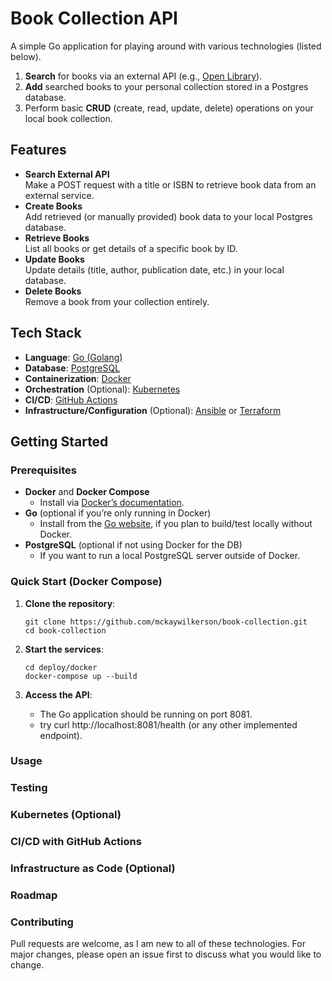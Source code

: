 # Book Collection API

A simple Go application for playing around with various technologies (listed below).

1. **Search** for books via an external API (e.g., [Open Library](https://openlibrary.org/developers/api)).
2. **Add** searched books to your personal collection stored in a Postgres database.
3. Perform basic **CRUD** (create, read, update, delete) operations on your local book collection.

## Features

- **Search External API**  
  Make a POST request with a title or ISBN to retrieve book data from an external service.  
- **Create Books**  
  Add retrieved (or manually provided) book data to your local Postgres database.  
- **Retrieve Books**  
  List all books or get details of a specific book by ID.  
- **Update Books**  
  Update details (title, author, publication date, etc.) in your local database.  
- **Delete Books**  
  Remove a book from your collection entirely.

## Tech Stack

- **Language**: [Go (Golang)](https://go.dev/)
- **Database**: [PostgreSQL](https://www.postgresql.org/)
- **Containerization**: [Docker](https://www.docker.com/)
- **Orchestration** (Optional): [Kubernetes](https://kubernetes.io/)
- **CI/CD**: [GitHub Actions](https://docs.github.com/en/actions)
- **Infrastructure/Configuration** (Optional): [Ansible](https://www.ansible.com/) or [Terraform](https://www.terraform.io/)

## Getting Started

### Prerequisites

- **Docker** and **Docker Compose**  
  - Install via [Docker’s documentation](https://docs.docker.com/get-docker/).
- **Go** (optional if you’re only running in Docker)  
  - Install from the [Go website](https://go.dev/dl/), if you plan to build/test locally without Docker.
- **PostgreSQL** (optional if not using Docker for the DB)  
  - If you want to run a local PostgreSQL server outside of Docker.

### Quick Start (Docker Compose)

1. **Clone the repository**:
   ```
   git clone https://github.com/mckaywilkerson/book-collection.git
   cd book-collection 
   ```

2. **Start the services**:
    ``` 
    cd deploy/docker
    docker-compose up --build 
    ```

3. **Access the API**:
    * The Go application should be running on port 8081.
    * try curl http://localhost:8081/health (or any other implemented endpoint).

### Usage

### Testing

### Kubernetes (Optional)

### CI/CD with GitHub Actions

### Infrastructure as Code (Optional)

### Roadmap

### Contributing
Pull requests are welcome, as I am new to all of these technologies. For major changes, please open an issue first to discuss what you would like to change.